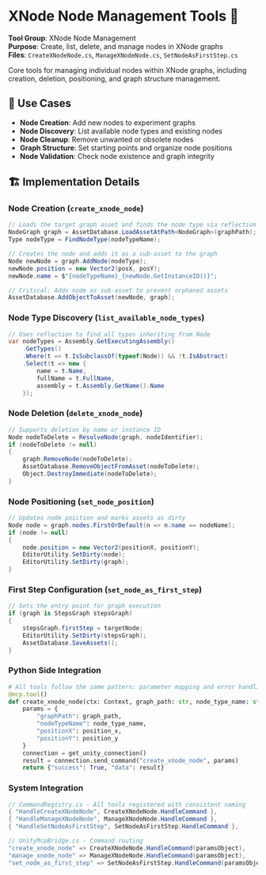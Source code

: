 # XNode Node Management Tools 🎯

**Tool Group**: XNode Node Management  
**Purpose**: Create, list, delete, and manage nodes in XNode graphs  
**Files**: `CreateXNodeNode.cs`, `ManageXNodeNode.cs`, `SetNodeAsFirstStep.cs`

Core tools for managing individual nodes within XNode graphs, including creation, deletion, positioning, and graph structure management.

## 🎯 Use Cases

- **Node Creation**: Add new nodes to experiment graphs
- **Node Discovery**: List available node types and existing nodes
- **Node Cleanup**: Remove unwanted or obsolete nodes
- **Graph Structure**: Set starting points and organize node positions
- **Node Validation**: Check node existence and graph integrity

## 🏗️ Implementation Details

### Node Creation (`create_xnode_node`)
```csharp
// Loads the target graph asset and finds the node type via reflection
NodeGraph graph = AssetDatabase.LoadAssetAtPath<NodeGraph>(graphPath);
Type nodeType = FindNodeType(nodeTypeName);

// Creates the node and adds it as a sub-asset to the graph
Node newNode = graph.AddNode(nodeType);
newNode.position = new Vector2(posX, posY);
newNode.name = $"{nodeTypeName}_{newNode.GetInstanceID()}";

// Critical: Adds node as sub-asset to prevent orphaned assets
AssetDatabase.AddObjectToAsset(newNode, graph);
```

### Node Type Discovery (`list_available_node_types`)
```csharp
// Uses reflection to find all types inheriting from Node
var nodeTypes = Assembly.GetExecutingAssembly()
    .GetTypes()
    .Where(t => t.IsSubclassOf(typeof(Node)) && !t.IsAbstract)
    .Select(t => new { 
        name = t.Name, 
        fullName = t.FullName,
        assembly = t.Assembly.GetName().Name 
    });
```

### Node Deletion (`delete_xnode_node`)
```csharp
// Supports deletion by name or instance ID
Node nodeToDelete = ResolveNode(graph, nodeIdentifier);
if (nodeToDelete != null)
{
    graph.RemoveNode(nodeToDelete);
    AssetDatabase.RemoveObjectFromAsset(nodeToDelete);
    Object.DestroyImmediate(nodeToDelete);
}
```

### Node Positioning (`set_node_position`)
```csharp
// Updates node position and marks assets as dirty
Node node = graph.nodes.FirstOrDefault(n => n.name == nodeName);
if (node != null)
{
    node.position = new Vector2(positionX, positionY);
    EditorUtility.SetDirty(node);
    EditorUtility.SetDirty(graph);
}
```

### First Step Configuration (`set_node_as_first_step`)
```csharp
// Sets the entry point for graph execution
if (graph is StepsGraph stepsGraph)
{
    stepsGraph.firstStep = targetNode;
    EditorUtility.SetDirty(stepsGraph);
    AssetDatabase.SaveAssets();
}
```

### Python Side Integration
```python
# All tools follow the same pattern: parameter mapping and error handling
@mcp.tool()
def create_xnode_node(ctx: Context, graph_path: str, node_type_name: str, position_x: float = 0, position_y: float = 0):
    params = {
        "graphPath": graph_path,
        "nodeTypeName": node_type_name,
        "positionX": position_x,
        "positionY": position_y
    }
    connection = get_unity_connection()
    result = connection.send_command("create_xnode_node", params)
    return {"success": True, "data": result}
```

### System Integration
```csharp
// CommandRegistry.cs - All tools registered with consistent naming
{ "HandleCreateXNodeNode", CreateXNodeNode.HandleCommand },
{ "HandleManageXNodeNode", ManageXNodeNode.HandleCommand },
{ "HandleSetNodeAsFirstStep", SetNodeAsFirstStep.HandleCommand },

// UnityMcpBridge.cs - Command routing
"create_xnode_node" => CreateXNodeNode.HandleCommand(paramsObject),
"manage_xnode_node" => ManageXNodeNode.HandleCommand(paramsObject),
"set_node_as_first_step" => SetNodeAsFirstStep.HandleCommand(paramsObject),
```
